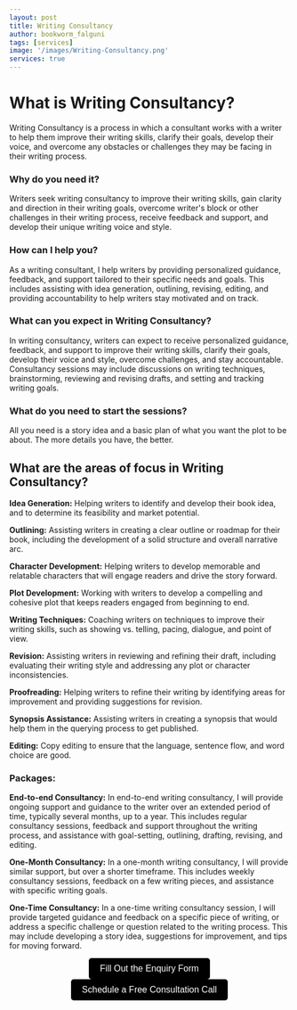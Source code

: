```yaml
---
layout: post
title: Writing Consultancy
author: bookworm_falguni
tags: [services]
image: '/images/Writing-Consultancy.png'
services: true
---
```


# What is Writing Consultancy?
Writing Consultancy is a process in which a consultant works with a writer to help them improve their writing skills, clarify their goals, develop their voice, and overcome any obstacles or challenges they may be facing in their writing process.

### Why do you need it?
Writers seek writing consultancy to improve their writing skills, gain clarity and direction in their writing goals, overcome writer's block or other challenges in their writing process, receive feedback and support, and develop their unique writing voice and style.

### How can I help you?
As a writing consultant, I help writers by providing personalized guidance, feedback, and support tailored to their specific needs and goals. This includes assisting with idea generation, outlining, revising, editing, and providing accountability to help writers stay motivated and on track.

### What can you expect in Writing Consultancy?
In writing consultancy, writers can expect to receive personalized guidance, feedback, and support to improve their writing skills, clarify their goals, develop their voice and style, overcome challenges, and stay accountable. Consultancy sessions may include discussions on writing techniques, brainstorming, reviewing and revising drafts, and setting and tracking writing goals.

### What do you need to start the sessions?
All you need is a story idea and a basic plan of what you want the plot to be about. The more details you have, the better.

## What are the areas of focus in Writing Consultancy?

**Idea Generation:** Helping writers to identify and develop their book idea, and to determine its feasibility and market potential.

**Outlining:** Assisting writers in creating a clear outline or roadmap for their book, including the development of a solid structure and overall narrative arc.

**Character Development:** Helping writers to develop memorable and relatable characters that will engage readers and drive the story forward.

**Plot Development:** Working with writers to develop a compelling and cohesive plot that keeps readers engaged from beginning to end.

**Writing Techniques:** Coaching writers on techniques to improve their writing skills, such as showing vs. telling, pacing, dialogue, and point of view.

**Revision:** Assisting writers in reviewing and refining their draft, including evaluating their writing style and addressing any plot or character inconsistencies.

**Proofreading:** Helping writers to refine their writing by identifying areas for improvement and providing suggestions for revision.

**Synopsis Assistance:** Assisting writers in creating a synopsis that would help them in the querying process to get published.

**Editing:** Copy editing to ensure that the language, sentence flow, and word choice are good.


### Packages:

**End-to-end Consultancy:** In end-to-end writing consultancy, I will provide ongoing support and guidance to the writer over an extended period of time, typically several months, up to a year. This includes regular consultancy sessions, feedback and support throughout the writing process, and assistance with goal-setting, outlining, drafting, revising, and editing.

**One-Month Consultancy:** In a one-month writing consultancy, I will provide similar support, but over a shorter timeframe. This includes weekly consultancy sessions, feedback on a few writing pieces, and assistance with specific writing goals.

**One-Time Consultancy:** In a one-time writing consultancy session, I will provide targeted guidance and feedback on a specific piece of writing, or address a specific challenge or question related to the writing process. This may include developing a story idea, suggestions for improvement, and tips for moving forward.

<div style="text-align: center;">
  <a href="https://forms.gle/M2vqLdD9jKkuH9et6" target="_blank">
    <button style="padding: 10px 20px; font-size: 16px; background-color: #000000; color: white; border: none; border-radius: 5px; cursor: pointer;">
      Fill Out the Enquiry Form
    </button>
  </a>

  <a href="https://topmate.io/falguni_jain/498491" target="_blank">
    <button style="padding: 10px 20px; font-size: 16px; background-color: #000000; color: white; border: none; border-radius: 5px; cursor: pointer;">
      Schedule a Free Consultation Call
    </button>
  </a>
</div>


